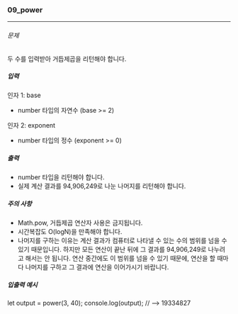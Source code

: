 ### 09_power

***

###### 문제 

두 수를 입력받아 거듭제곱을 리턴해야 합니다.

##### 입력

인자 1: base
- number 타입의 자연수 (base >= 2)

인자 2: exponent
- number 타입의 정수 (exponent >= 0)

##### 출력

- number 타입을 리턴해야 합니다.
- 실제 계산 결과를 94,906,249로 나눈 나머지를 리턴해야 합니다.

##### 주의 사항

- Math.pow, 거듭제곱 연산자 사용은 금지됩니다.
- 시간복잡도 O(logN)을 만족해야 합니다.
- 나머지를 구하는 이유는 계산 결과가 컴퓨터로 나타낼 수 있는 수의 범위를 넘을 수 있기 때문입니다. 하지만 모든 연산이 끝난 뒤에 그 결과를 94,906,249로 나누려고 해서는 안 됩니다. 연산 중간에도 이 범위를 넘을 수 있기 때문에, 연산을 할 때마다 나머지를 구하고 그 결과에 연산을 이어가시기 바랍니다.

##### 입출력 예시

let output = power(3, 40);
console.log(output); // --> 19334827